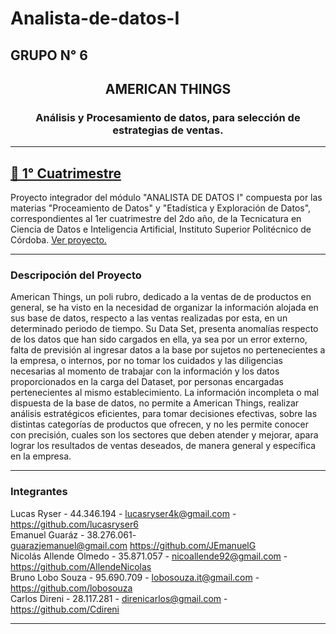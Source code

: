 # Analista-de-datos-I

<h2><strong>GRUPO N° 6</strong></h2>

<div id="top"></div>

<div align="center">
<h2 align="center">AMERICAN THINGS</h2>
<h3 align="center">Análisis y Procesamiento de datos, para selección de estrategias de ventas.</h3>
<hr />

</div>

<div id="cuatrimestre1">

<h2><a href="https://github.com/AllendeNicolas/Analista-de-datos-I">📂 1° Cuatrimestre</a></h2>
	
<p>Proyecto integrador del módulo "ANALISTA DE DATOS I" compuesta por las materias "Proceamiento de Datos" y "Etadística y Exploración de Datos", correspondientes al 1er cuatrimestre del 2do año, de la Tecnicatura en Ciencia de Datos e Inteligencia Artificial, Instituto Superior Politécnico de Córdoba. <a href="https://github.com/AllendeNicolas/Analista-de-datos-I">Ver proyecto.</a></p>

<hr/>

<h3>Descripoción del Proyecto</h3>

<p>American Things, un poli rubro, dedicado a la ventas de de productos en general, se ha 
visto en la necesidad de organizar la información alojada en sus base de datos, respecto a las 
ventas realizadas por esta, en un determinado periodo de tiempo. Su Data Set, presenta 
anomalías respecto de los datos que han sido cargados en ella, ya sea por un error externo, falta 
de previsión al ingresar datos  a la base por sujetos no pertenecientes a la empresa, o internos, 
por no tomar los cuidados y las diligencias necesarias al momento de trabajar con la información 
y los datos proporcionados en la carga del Dataset, por personas encargadas pertenecientes al 
mismo establecimiento. La información incompleta o mal dispuesta de la base de datos, no 
permite a American Things, realizar análisis estratégicos eficientes, para tomar decisiones 
efectivas, sobre las distintas categorías de productos que ofrecen, y no les permite conocer con 
precisión, cuales son los sectores que deben atender y mejorar, apara lograr los resultados de 
ventas deseados, de manera general y específica en la empresa.</p>

<hr/>
 
<h3>Integrantes</h3>

Lucas Ryser - 44.346.194 - lucasryser4k@gmail.com - https://github.com/lucasryser6</br>
Emanuel Guaráz - 38.276.061- guarazjemanuel@gmail.com https://github.com/JEmanuelG</br>
Nicolás Allende Olmedo - 35.871.057 - nicoallende92@gmail.com - https://github.com/AllendeNicolas</br>
Bruno Lobo Souza - 95.690.709 - lobosouza.it@gmail.com - https://github.com/lobosouza</br>
Carlos Direni - 28.117.281 - direnicarlos@gmail.com - https://github.com/Cdireni</br>

<hr />
	
</div>
